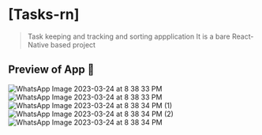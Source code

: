 # [Tasks-rn]


> Task keeping and tracking and sorting appplication
> It is a bare React-Native based project 

## Preview of App 🚀

![WhatsApp Image 2023-03-24 at 8 38 33 PM](https://user-images.githubusercontent.com/66507003/227567471-b3c5aa5f-52de-4bba-8bca-4654ba4f18f1.jpeg)
![WhatsApp Image 2023-03-24 at 8 38 33 PM](https://user-images.githubusercontent.com/66507003/227566058-e28f5a73-1779-4312-890a-7f1a3eae330d.jpeg)
![WhatsApp Image 2023-03-24 at 8 38 34 PM (1)](https://user-images.githubusercontent.com/66507003/227567481-3854ea9c-e1c0-4154-83a4-9268e57a3435.jpeg)
![WhatsApp Image 2023-03-24 at 8 38 34 PM (2)](https://user-images.githubusercontent.com/66507003/227567484-9e4d8d8b-e25d-4a79-b83b-e36f77463c53.jpeg)
![WhatsApp Image 2023-03-24 at 8 38 34 PM](https://user-images.githubusercontent.com/66507003/227567489-039ab315-7c7b-43c2-80fa-94844fc27527.jpeg)
